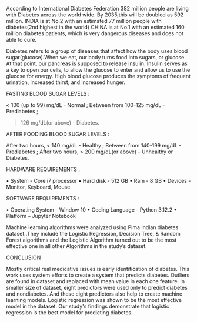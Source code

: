 According to International Diabetes Federation 382
million people are living with Diabetes across the world wide. By 2035,this will be doubled as 592 million.
INDIA is at No.2 with an estimated 77 million people with diabetes(2nd highest in the world) CHINA is at No.1
with an estimated 160 million diabetes patients, which is very dangerous diseases and does not able to cure.

Diabetes refers to a group of diseases that affect how the body
uses blood sugar(glucose).When we eat, our body turns food into sugars, or glucose. At that point, our pancreas
is supposed to release insulin. Insulin serves as a key to open our cells, to allow the glucose to enter and allow
us to use the glucose for energy.
High blood glucose produces the symptoms of frequent urination, increased
thirst, and increased hunger. 

FASTING BLOOD SUGAR LEVELS :

 < 100 (up to 99) mg/dL - Normal ;
 Between from 100-125 mg/dL - Prediabetes ;
 > 126 mg/dL(or above) - Diabetes.

AFTER FOODING BLOOD SUGAR LEVELS :

After two hours, < 140 mg/dL - Healthy ;
Between from 140-199 mg/dL - Prediabetes ;
After two hours, > 200 mg/dL(or above) -
Unhealthy or Diabetes.

HARDWARE REQUIREMENTS :

• System - Core i7 processor
• Hard disk - 512 GB
• Ram - 8 GB
• Devices - Monitor, Keyboard, Mouse

SOFTWARE REQUIREMENTS :

• Operating System - Window 10
• Coding Language - Python 3.12.2
• Platform – Jupyter Notebook

Machine learning algorithms were analyzed using
Pima Indian diabetes dataset..They include the Logistic Regression,
Decision Tree, & Random Forest algorithms and the Logistic Algorithm turned
out to be the most effective one in all other
Algorithms in the study’s dataset.

CONCLUSION

Mostly critical real medicative issues is early identification of
diabetes. This work uses system efforts to create a system that
predicts diabetes. Outliers are found in dataset and replaced
with mean value in each one feature. In smaller size of dataset,
eight predictors were used only to predict diabetes and nondiabetes. And these eight predictors also help to create
machine learning models. Logistic regression was shown to be
the most effective model in the dataset. Our study's findings
demonstrate that logistic regression is the best model for predicting diabetes.
